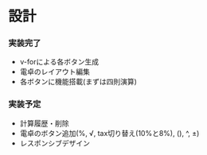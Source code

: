 # 設計
### 実装完了
- v-forによる各ボタン生成
- 電卓のレイアウト編集
- 各ボタンに機能搭載(まずは四則演算)
### 実装予定
- 計算履歴・削除
- 電卓のボタン追加(%, √, tax切り替え(10%と8%), (), ^, ±)
- レスポンシブデザイン
